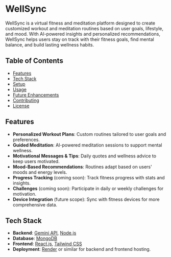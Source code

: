 # WellSync

WellSync is a virtual fitness and meditation platform designed to create customized workout and meditation routines based on user goals, lifestyle, and mood. With AI-powered insights and personalized recommendations, WellSync helps users stay on track with their fitness goals, find mental balance, and build lasting wellness habits.

## Table of Contents

- [Features](#features)
- [Tech Stack](#tech-stack)
- [Setup](#setup)
- [Usage](#usage)
- [Future Enhancements](#future-enhancements)
- [Contributing](#contributing)
- [License](#license)

## Features

- **Personalized Workout Plans**: Custom routines tailored to user goals and preferences.
- **Guided Meditation**: AI-powered meditation sessions to support mental wellness.
- **Motivational Messages & Tips**: Daily quotes and wellness advice to keep users motivated.
- **Mood-Based Recommendations**: Routines adapt based on users' moods and energy levels.
- **Progress Tracking** (coming soon): Track fitness progress with stats and insights.
- **Challenges** (coming soon): Participate in daily or weekly challenges for motivation.
- **Device Integration** (future scope): Sync with fitness devices for more comprehensive data.

## Tech Stack

- **Backend**: [Gemini API](https://example.com), [Node.js](https://nodejs.org/)
- **Database**: [MongoDB](https://www.mongodb.com/)
- **Frontend**: [React.js](https://reactjs.org/), [Tailwind CSS](https://tailwindcss.com/)
- **Deployment**: [Render](https://render.com/) or similar for backend and frontend hosting.
